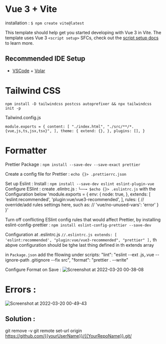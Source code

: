 # Vue 3 + Vite

installation :
`$ npm create vite@latest`

This template should help get you started developing with Vue 3 in Vite. The template uses Vue 3 `<script setup>` SFCs, check out the [script setup docs](https://v3.vuejs.org/api/sfc-script-setup.html#sfc-script-setup) to learn more.

## Recommended IDE Setup

- [VSCode](https://code.visualstudio.com/) + [Volar](https://marketplace.visualstudio.com/items?itemName=johnsoncodehk.volar)

# Tailwind CSS

`npm install -D tailwindcss postcss autoprefixer && npx tailwindcss init -p`

Tailwind.config.js

`module.exports = { content: [ "./index.html", "./src/**/*.{vue,js,ts,jsx,tsx}", ], theme: { extend: {}, }, plugins: [], }`

# Formatter

Prettier Package : `npm install --save-dev --save-exact prettier `

Create a config file for Prettier :
`echo {}> .prettierrc.json`

Set up Eslint :
Install :
`npm install --save-dev eslint eslint-plugin-vue `
Configure ESlint :
create .elintrc.js : `└──╼ $echo {}> .eslintrc.js` with the Configuration below
'module.exports = {
env: {
node: true,
},
extends: [
'eslint:recommended',
'plugin:vue/vue3-recommended',
],
rules: {
// override/add rules settings here, such as:
// 'vue/no-unused-vars': 'error'
}
}'

Turn off conflicting ESlint config rules that would affect Prettier, by installing eslint-config-prettier :
`npm install eslint-config-prettier --save-dev `

Configuration at .eslintrc.js
`//.eslintrc.js extends: [ 'eslint:recommended', "plugin:vue/vue3-recommended", "prettier" ],`
th abpve configuration should be tghe last thing defined in th extends array

in `Package.json` add the fllowing under scripts:
"lint": "eslint --ext .js,.vue --ignore-path .gitignore --fix src",
"format": "prettier . --write"


Configure Format on Save : 
![Screenshot at 2022-03-20 00-38-08](https://user-images.githubusercontent.com/42699812/159139212-e03f3b2a-9f0a-4ba8-9ff1-1c1fb0b05571.png)




# Errors : 
![Screenshot at 2022-03-20 00-49-43](https://user-images.githubusercontent.com/42699812/159139535-aed71b43-0a9c-49f0-bcbf-116490e0d9fd.png)

## Solution : 
git remove -v
git remote set-url origin https://github.com/{{yourUserName}}/{{YourRepoName}}.git/